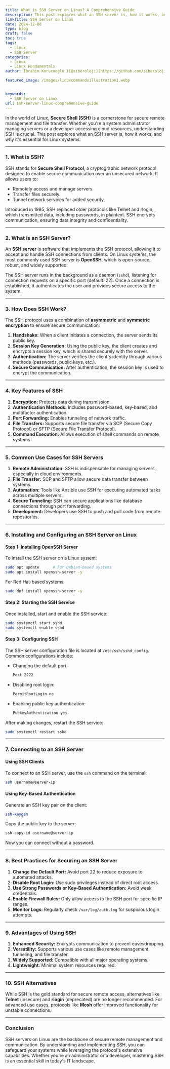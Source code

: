 ```yaml
---
title: What is SSH Server on Linux? A Comprehensive Guide
description: This post explores what an SSH server is, how it works, and why it's essential for Linux systems.
linkTitle: SSH Server on Linux
date: 2024-12-08
type: blog
draft: false
toc: true
tags:
  - Linux
  - SSH Server
categories:
  - Linux
  - Linux Fundamentals
author: İbrahim Korucuoğlu ([@siberoloji](https://github.com/siberoloji))

featured_image: /images/linuxcommandsillustration1.webp


keywords:
  - SSH Server on Linux
url: ssh-server-linux-comprehensive-guide
---
```

In the world of Linux, **Secure Shell (SSH)** is a cornerstone for secure remote management and file transfer. Whether you're a system administrator managing servers or a developer accessing cloud resources, understanding SSH is crucial. This post explores what an SSH server is, how it works, and why it's essential for Linux systems.

---

### **1. What is SSH?**

SSH stands for **Secure Shell Protocol**, a cryptographic network protocol designed to enable secure communication over an unsecured network. It allows users to:

- Remotely access and manage servers.
- Transfer files securely.
- Tunnel network services for added security.

Introduced in 1995, SSH replaced older protocols like Telnet and rlogin, which transmitted data, including passwords, in plaintext. SSH encrypts communication, ensuring data integrity and confidentiality.

---

### **2. What is an SSH Server?**

An **SSH server** is software that implements the SSH protocol, allowing it to accept and handle SSH connections from clients. On Linux systems, the most commonly used SSH server is **OpenSSH**, which is open-source, robust, and widely supported.

The SSH server runs in the background as a daemon (`sshd`), listening for connection requests on a specific port (default: 22). Once a connection is established, it authenticates the user and provides secure access to the system.

---

### **3. How Does SSH Work?**

The SSH protocol uses a combination of **asymmetric** and **symmetric encryption** to ensure secure communication:

1. **Handshake:** When a client initiates a connection, the server sends its public key.
2. **Session Key Generation:** Using the public key, the client creates and encrypts a session key, which is shared securely with the server.
3. **Authentication:** The server verifies the client's identity through various methods (passwords, public keys, etc.).
4. **Secure Communication:** After authentication, the session key is used to encrypt the communication.

---

### **4. Key Features of SSH**

1. **Encryption:** Protects data during transmission.
2. **Authentication Methods:** Includes password-based, key-based, and multifactor authentication.
3. **Port Forwarding:** Enables tunneling of network traffic.
4. **File Transfers:** Supports secure file transfer via SCP (Secure Copy Protocol) or SFTP (Secure File Transfer Protocol).
5. **Command Execution:** Allows execution of shell commands on remote systems.

---

### **5. Common Use Cases for SSH Servers**

1. **Remote Administration:** SSH is indispensable for managing servers, especially in cloud environments.
2. **File Transfer:** SCP and SFTP allow secure data transfer between systems.
3. **Automation:** Tools like Ansible use SSH for executing automated tasks across multiple servers.
4. **Secure Tunneling:** SSH can secure applications like database connections through port forwarding.
5. **Development:** Developers use SSH to push and pull code from remote repositories.

---

### **6. Installing and Configuring an SSH Server on Linux**

#### **Step 1: Installing OpenSSH Server**

To install the SSH server on a Linux system:

```bash
sudo apt update      # For Debian-based systems
sudo apt install openssh-server -y
```

For Red Hat-based systems:

```bash
sudo dnf install openssh-server -y
```

#### **Step 2: Starting the SSH Service**

Once installed, start and enable the SSH service:

```bash
sudo systemctl start sshd
sudo systemctl enable sshd
```

#### **Step 3: Configuring SSH**

The SSH server configuration file is located at `/etc/ssh/sshd_config`. Common configurations include:

- Changing the default port:

  ```bash
  Port 2222
  ```

- Disabling root login:

  ```bash
  PermitRootLogin no
  ```

- Enabling public key authentication:

  ```bash
  PubkeyAuthentication yes
  ```

After making changes, restart the SSH service:

```bash
sudo systemctl restart sshd
```

---

### **7. Connecting to an SSH Server**

#### **Using SSH Clients**

To connect to an SSH server, use the `ssh` command on the terminal:

```bash
ssh username@server-ip
```

#### **Using Key-Based Authentication**

Generate an SSH key pair on the client:

```bash
ssh-keygen
```

Copy the public key to the server:

```bash
ssh-copy-id username@server-ip
```

Now you can connect without a password.

---

### **8. Best Practices for Securing an SSH Server**

1. **Change the Default Port:** Avoid port 22 to reduce exposure to automated attacks.
2. **Disable Root Login:** Use sudo privileges instead of direct root access.
3. **Use Strong Passwords or Key-Based Authentication:** Avoid weak credentials.
4. **Enable Firewall Rules:** Only allow access to the SSH port for specific IP ranges.
5. **Monitor Logs:** Regularly check `/var/log/auth.log` for suspicious login attempts.

---

### **9. Advantages of Using SSH**

1. **Enhanced Security:** Encrypts communication to prevent eavesdropping.
2. **Versatility:** Supports various use cases like remote management, tunneling, and file transfer.
3. **Widely Supported:** Compatible with all major operating systems.
4. **Lightweight:** Minimal system resources required.

---

### **10. SSH Alternatives**

While SSH is the gold standard for secure remote access, alternatives like **Telnet** (insecure) and **rlogin** (deprecated) are no longer recommended. For advanced use cases, protocols like **Mosh** offer improved functionality for unstable connections.

---

### **Conclusion**

SSH servers on Linux are the backbone of secure remote management and communication. By understanding and implementing SSH, you can safeguard your systems while leveraging the protocol's extensive capabilities. Whether you're an administrator or a developer, mastering SSH is an essential skill in today's IT landscape.
